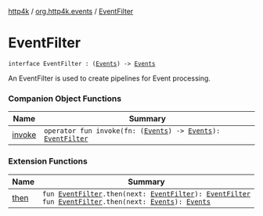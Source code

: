 [http4k](../../index.md) / [org.http4k.events](../index.md) / [EventFilter](./index.md)

# EventFilter

`interface EventFilter : (`[`Events`](../-events.md)`) -> `[`Events`](../-events.md)

An EventFilter is used to create pipelines for Event processing.

### Companion Object Functions

| Name | Summary |
|---|---|
| [invoke](invoke.md) | `operator fun invoke(fn: (`[`Events`](../-events.md)`) -> `[`Events`](../-events.md)`): `[`EventFilter`](./index.md) |

### Extension Functions

| Name | Summary |
|---|---|
| [then](../then.md) | `fun `[`EventFilter`](./index.md)`.then(next: `[`EventFilter`](./index.md)`): `[`EventFilter`](./index.md)<br>`fun `[`EventFilter`](./index.md)`.then(next: `[`Events`](../-events.md)`): `[`Events`](../-events.md) |
